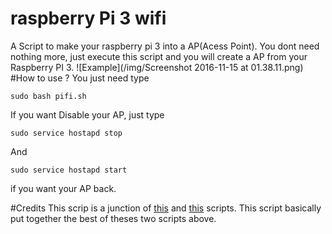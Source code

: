 # raspberry Pi 3 wifi
A Script to make your raspberry pi 3 into a AP(Acess Point). You dont need nothing more,
 just execute this script and you will create a AP from your Raspberry PI 3.
 ![Example](/img/Screenshot 2016-11-15 at 01.38.11.png)
#How to use ?
You just need type 
```
sudo bash pifi.sh
```
If you want Disable your AP, just type
```
sudo service hostapd stop
```
And 
```
sudo service hostapd start
```
if you want your AP back.

#Credits
This scrip is a junction of [this](https://github.com/seanmragan/OnionPi/blob/master/pifi.sh) and [this](https://gist.github.com/Lewiscowles1986/fecd4de0b45b2029c390) scripts. 
This script basically put together the best of theses two scripts above.

